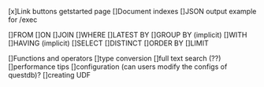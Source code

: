 [x]Link buttons getstarted page
[]Document indexes
[]JSON output example for /exec

[]FROM
[]ON
[]JOIN
[]WHERE
[]LATEST BY
[]GROUP BY (implicit)
[]WITH
[]HAVING (implicit)
[]SELECT
[]DISTINCT
[]ORDER BY
[]LIMIT


[]Functions and operators
[]type conversion
[]full text search (??)
[]performance tips
[]configuration (can users modify the configs of questdb)?
[]creating UDF
